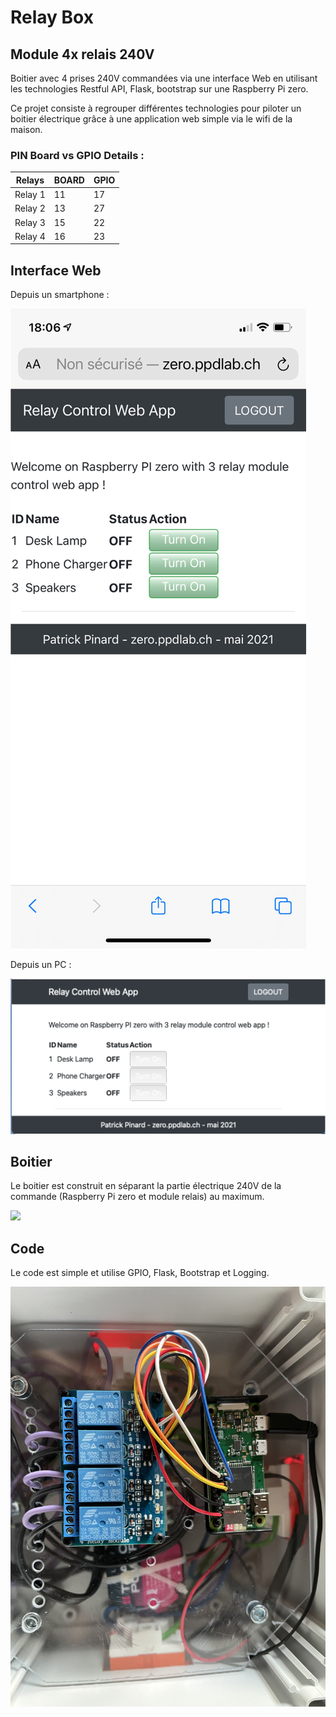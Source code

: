 # Relay Box

## Module 4x relais 240V
Boitier avec 4 prises 240V commandées via une interface Web en utilisant les technologies Restful API, Flask, bootstrap sur une Raspberry Pi zero.

Ce projet consiste à regrouper différentes technologies pour piloter un boitier électrique grâce à une application web simple via le wifi de la maison.


### PIN Board vs GPIO Details :

| Relays  | BOARD  | GPIO |
|---------|--------|------|
| Relay 1 |     11 |  17  |
| Relay 2 |     13 |  27  |
| Relay 3 |     15 |  22  |
| Relay 4 |     16 |  23  |



## Interface Web

Depuis un smartphone :

![](images/RelayControlApp.png)

Depuis un PC :

![](images/RelayControlAppPC.png)

## Boitier
Le boitier est construit en séparant la partie électrique 240V de la commande (Raspberry Pi zero et module relais) au maximum.

![](images/MonsterBorgV1.png)


## Code
Le code est simple et utilise GPIO, Flask, Bootstrap et Logging.

![](images/relaymodule.jpg)


